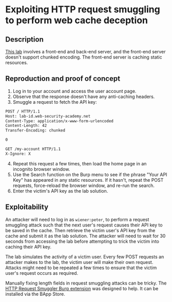 # Exploiting HTTP request smuggling to perform web cache deception

## Description

[This lab](https://portswigger.net/web-security/request-smuggling/exploiting/lab-perform-web-cache-deception) involves a front-end and back-end server, and the front-end server doesn't support chunked encoding. The front-end server is caching static resources. 

## Reproduction and proof of concept

1. Log in to your account and access the user account page.
2. Observe that the response doesn't have any anti-caching headers.
3. Smuggle a request to fetch the API key:

```html
POST / HTTP/1.1
Host: lab-id.web-security-academy.net
Content-Type: application/x-www-form-urlencoded
Content-Length: 42
Transfer-Encoding: chunked

0

GET /my-account HTTP/1.1
X-Ignore: X
```

4. Repeat this request a few times, then load the home page in an incognito browser window.
5. Use the Search function on the Burp menu to see if the phrase "Your API Key" has appeared in any static resources. If it hasn't, repeat the POST requests, force-reload the browser window, and re-run the search.
6. Enter the victim's API key as the lab solution.

## Exploitability

An attacker will need to log in as `wiener:peter`, to perform a request smuggling attack such that the next user's request causes their API key to be saved in the cache. Then retrieve the victim user's API key from the cache and submit it as the lab solution. The attacker will need to wait for 30 seconds from accessing the lab before attempting to trick the victim into caching their API key.

The lab simulates the activity of a victim user. Every few POST requests an attacker makes to the lab, the victim user will make their own request. Attacks might need to be repeated a few times to ensure that the victim user's request occurs as required. 

Manually fixing length fields in request smuggling attacks can be tricky. The [HTTP Request Smuggler Burp extension](https://portswigger.net/blog/http-desync-attacks-request-smuggling-reborn#demo) was designed to help. It can be installed via the BApp Store.
